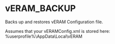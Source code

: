 # vERAM_BACKUP
Backs up and restores vERAM Configuration file.

Assumes that your vERAMConfig.xml is stored here:
%userprofile%\AppData\Local\vERAM
